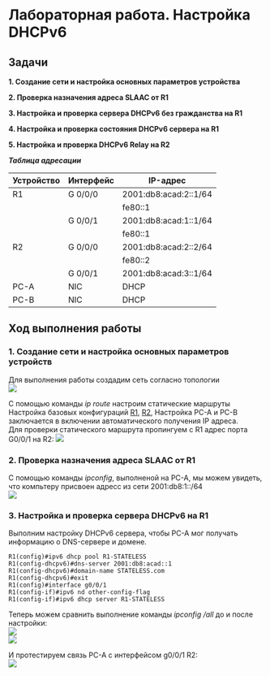 # Лабораторная работа. Настройка DHCPv6
## Задачи
**1. Создание сети и настройка основных параметров устройства** 

**2. Проверка назначения адреса SLAAC от R1**

**3. Настройка и проверка сервера DHCPv6 без гражданства на R1**

**4. Настройка и проверка состояния DHCPv6 сервера на R1**

**5. Настройка и проверка DHCPv6 Relay на R2**


  
    
     
      
  ***Таблица адресации*** 
  
  
| Устройство |Интерфейс     | IP-адрес               | 
|------------|--------------|---------------         |
|    R1      | G 0/0/0      | 2001:db8:acad:2::1/64  |
|            |              | fe80::1                |
|            | G 0/0/1      | 2001:db8:acad:1::1/64  |
|            |              | fe80::1                |  
|    R2      | G 0/0/0      | 2001:db8:acad:2::2/64  |
|            |              |  fe80::2               |     
|            | G 0/0/1      | 2001:db8:acad:3::1/64  |   
|    PC-A    | NIC          | DHCP  |
|    PC-B    | NIC          | DHCP  |   


## Ход выполнения работы    
### 1. Создание сети и настройка основных параметров устройств    
Для выполнения работы создадим сеть согласно топологии    
![](pic/network.png)    

С помощью команды *ip route* настроим статические маршруты
Настройка базовых конфигураций [R1](config/base_setting_R1), [R2](config/base_setting_R2), 
Настройка PC-A и PC-B заключается в включении автоматического получения IP адреса.  
Для проверки статического маршрута пропингуем с R1 адрес порта G0/0/1 на R2:
![](pic/ping1.png)    


### 2. Проверка назначения адреса SLAAC от R1     
С помощью команды *ipconfig*, выполненой на PC-A, мы можем увидеть, что компьтеру присвоен адресс из сети 2001:db8:1::/64   
![](pic/PC-A.png)     

### 3. Настройка и проверка сервера DHCPv6 на R1    
Выполним настройку DHCPv6 сервера, чтобы PC-A мог получать информацию о DNS-сервере и домене.
```   
R1(config)#ipv6 dhcp pool R1-STATELESS
R1(config-dhcpv6)#dns-server 2001:db8:acad::1
R1(config-dhcpv6)#domain-name STATELESS.com
R1(config-dhcpv6)#exit
R1(config)#interface g0/0/1
R1(config-if)#ipv6 nd other-config-flag
R1(config-if)#ipv6 dhcp server R1-STATELESS  
```     

Теперь можем сравнить выполнение команды *ipconfig /all* до и после настройки:    
![](pic/PC-A_1.png)   
![](pic/PC-A_2.png)   

И протестируем связь PC-A  с интерфейсом g0/0/1 R2:   
![](pic/PC-A_3.png)


